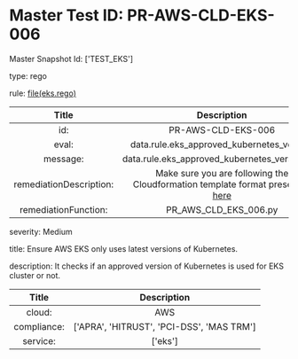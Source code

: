 



# Master Test ID: PR-AWS-CLD-EKS-006


Master Snapshot Id: ['TEST_EKS']

type: rego

rule: [file(eks.rego)]  
  
  
  
  

|Title|Description|
| :---: | :---: |
|id: |PR-AWS-CLD-EKS-006|
|eval: |data.rule.eks_approved_kubernetes_version|
|message: |data.rule.eks_approved_kubernetes_version_err|
|remediationDescription: |Make sure you are following the Cloudformation template format presented <a href='https://boto3.amazonaws.com/v1/documentation/api/latest/reference/services/eks.html#EKS.Client.describe_cluster' target='_blank'>here</a>|
|remediationFunction: |PR_AWS_CLD_EKS_006.py|


severity: Medium

title: Ensure AWS EKS only uses latest versions of Kubernetes.

description: It checks if an approved version of Kubernetes is used for EKS cluster or not.  
  
  

|Title|Description|
| :---: | :---: |
|cloud: |AWS|
|compliance: |['APRA', 'HITRUST', 'PCI-DSS', 'MAS TRM']|
|service: |['eks']|



[file(eks.rego)]: https://github.com/prancer-io/prancer-compliance-test/tree/master/aws/cloud/eks.rego
